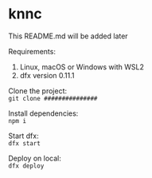 # knnc



This README.md will be added later

Requirements:  
1. Linux, macOS or Windows with WSL2
2. dfx version 0.11.1

Clone the project:  
    ```
        git clone ###############
    ```  

Install dependencies:   
    ```
    npm i
    ```   

Start dfx:  
    ```
    dfx start
    ```  

Deploy on local:   
    ```
    dfx deploy
    ```
